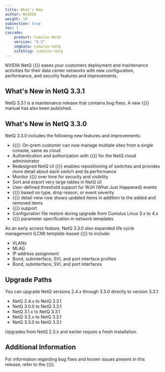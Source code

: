 ```yaml
---
title: What's New
author: NVIDIA
weight: 10
subsection: true
toc: 1
cascade:
    product: Cumulus NetQ
    version: "3.3"
    imgData: cumulus-netq
    siteSlug: cumulus-netq
---
```

NVIDIA NetQ {{<version>}} eases your customers deployment and maintenance activities for their data center networks with new configuration, performance, and security features and improvements.

## What's New in NetQ 3.3.1

NetQ 3.3.1 is a maintenance release that contains bug fixes. A new {{<link title="NetQ CLI Reference">}} manual has also been published.

## What's New in NetQ 3.3.0

NetQ 3.3.0 includes the following new features and improvements:

- {{<link title="Install NetQ" text="Multi-site for the on-premises deployment">}}: On-prem customer can now manage multiple sites from a single console, same as cloud
- Authentication and authorization with {{<link title="Manage the NetQ UI/#integrate-with-your-microsoft-azure-or-google-cloud-for-sso" text="SAML and OAuth">}} for the NetQ cloud administrator
- Redesigned NetQ UI {{<link title="Monitor Using Topology View" text="topology view">}} enables repositioning of switches and provides more detail about each switch and its performance
- Monitor {{<link title="Monitor MAC Addresses/#view-the-history-of-a-mac-address" text="MAC address movement">}} over time for security and visibility
- Sort and export very large tables in NetQ UI
- User-defined threshold support for WJH (What Just Happened) events
- {{<link title="Configure and Monitor What Just Happened/#configure-filters" text="WJH filtering">}} based on type, drop reason, or event severity
- {{<link title="Manage Network Snapshots/#compare-network-snapshots" text="Network snapshot comparison">}} detail view now shows updated items in addition to the added and removed items
- {{<link title="Integrate NetQ with Grafana" text="Grafana 7.x">}} support
- Configuration file restore during upgrade from Cumulus Linux 3.x to 4.x
- {{<link title="Manage Switch Configurations/#create-network-templates" text="LLDP">}} parameter specification in network templates

As an early access feature, NetQ 3.3.0 also expanded life cycle management (LCM) template-based {{<link title="Manage Switch Configurations" text="switch configuration">}} to include:

- VLANs
- MLAG
- IP address assignment
- Bond, subinterface, SVI, and port interface profiles
- Bond, subinterface, SVI, and port interfaces

## Upgrade Paths

You can upgrade NetQ versions 2.4.x through 3.3.0 directly to version 3.3.1:

- NetQ 2.4.x to NetQ 3.3.1
- NetQ 3.0.0 to NetQ 3.3.1
- NetQ 3.1.x to NetQ 3.3.1
- NetQ 3.2.x to NetQ 3.3.1
- NetQ 3.3.0 to NetQ 3.3.1

Upgrades from NetQ 2.3.x and earlier require a fresh installation.

## Additional Information

For information regarding bug fixes and known issues present in this release, refer to the {{<link title="NVIDIA NetQ 3.3 Release Notes" text="release notes">}}.
